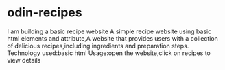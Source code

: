 # odin-recipes

I am building a basic recipe website
A simple recipe website using basic html elements and attribute,A website that provides users with a collection of delicious recipes,including ingredients and preparation steps.
Technology used:basic html
Usage:open the website,click on recipes to view details
